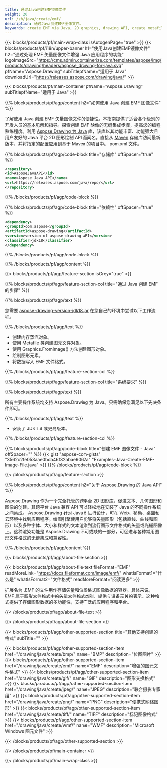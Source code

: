 ```yaml
---
title: 通过Java创建EMF镜像文件
weight: 20
url: /zh/java/create/emf/
description: 通过Java创建EMF图像文件。
keywords: create EMF via Java, 2D graphics, drawing API, create metafile in Java, Drawing 适用于 Java, save EMF image file, cross-platform 2D graphic library, Metafile class, vector graphics drawing, draw line, EMF image file, Graphics file formats
---
```


{{< blocks/products/pf/main-wrap-class isAutogenPage="true" >}}
{{< blocks/products/pf/i18n/upper-banner h1="使用Java创建EMF镜像文件" h2="通过处理 EMF 矢量图像文件增强 Java 应用程序的功能" logoImageSrc="https://cms.admin.containerize.com/templates/aspose/img/products/drawing/headers/aspose_drawing-for-java.svg" pfName="Aspose.Drawing" subTitlepfName="适用于 Java" downloadUrl="https://releases.aspose.com/drawing/java/" >}}

{{< blocks/products/pf/main-container pfName="Aspose.Drawing" subTitlepfName="适用于 Java" >}}


{{% blocks/products/pf/agp/content h2="如何使用 Java 创建 EMF 图像文件" %}}

了解使用 Java 创建 EMF 矢量图像文件的便捷性。本指南提供了适合各个级别的开发人员的基本见解和指导。探索创建 EMF 映像的无缝集成步骤，提高您的编程熟练程度。利用 [Aspose.Drawing 为 Java](https://products.aspose.com/drawing/java) 库，该库以其功能丰富、功能强大且用户友好的 Java 平台 2D 图形绘制 API 而闻名。直接从 [Maven](https://releases.aspose.com/java/repo/com/aspose/aspose-drawing/) 存储库访问最新版本，并将指定的配置应用到基于 Maven 的项目中。 pom.xml 文件。

{{% blocks/products/pf/agp/code-block title="存储库" offSpacer="true" %}}

```xml
<repository>
<id>AsposeJavaAPI</id>
<name>Aspose Java API</name>
<url>https://releases.aspose.com/java/repo/</url>
</repository>
```

{{% /blocks/products/pf/agp/code-block %}}

{{% blocks/products/pf/agp/code-block title="依赖性" offSpacer="true" %}}

```xml
<dependency>
<groupId>com.aspose</groupId>
<artifactId>aspose-drawing</artifactId>
<version>version of aspose-drawing API</version>
<classifier>jdk18</classifier>
</dependency>
```

{{% /blocks/products/pf/agp/code-block %}}

{{% /blocks/products/pf/agp/content %}}


{{< blocks/products/pf/agp/feature-section isGrey="true" >}}

{{% blocks/products/pf/agp/feature-section-col title="通过 Java 创建 EMF 的步骤" %}}

{{% blocks/products/pf/agp/text %}}

您需要 [aspose-drawing-version-jdk18.jar](https://releases.aspose.com/drawing/java/) 在您自己的环境中尝试以下工作流程。

{{% /blocks/products/pf/agp/text %}}

+ 创建内存蒸汽对象。
+ 使用 Metafile 类创建图元文件对象。
+ 使用 Graphics.FromImage() 方法创建图形对象。
+ 绘制图形元素。
+ 将数据写入 EMF 文件格式。

{{% /blocks/products/pf/agp/feature-section-col %}}

{{% blocks/products/pf/agp/feature-section-col title="系统要求" %}}

{{% blocks/products/pf/agp/text %}}

所有主要操作系统均支持 Aspose.Drawing 为 Java。只需确保您满足以下先决条件即可。

{{% /blocks/products/pf/agp/text %}}

- 安装了 JDK 1.8 或更高版本。

{{% /blocks/products/pf/agp/feature-section-col %}}

{{% blocks/products/pf/agp/code-block title="创建 EMF 图像文件 - Java" offSpacer="" %}}
{{< gist "aspose-com-gists" "3562c2fe053aae0bda46f32abae6062a" "Examples-Java-Create-EMF-Image-File.java" >}}
{{% /blocks/products/pf/agp/code-block %}}

{{< /blocks/products/pf/agp/feature-section >}}


<!-- aboutfile Starts -->

{{% blocks/products/pf/agp/content h2="关于 Aspose.Drawing 的 Java API" %}}

Aspose.Drawing 作为一个完全托管的跨平台 2D 图形库，促进文本、几何图形和图像的创建。其跨平台 Java 兼容 API 可以轻松地在安装了 Java 的不同操作系统之间集成。 Aspose.Drawing 针对 Java 8 进行设计，可在 Web、移动、桌面和云环境中找到应用程序。绘图引擎使用户能够将矢量图形（包括直线、曲线和图形）以及多种字体、大小和样式的文本渲染到流行图形文件格式的矢量或光栅图像上。这种渲染功能是 Aspose.Drawing 不可​​或缺的一部分，可促进与各种常用图形文件格式的无缝集成和兼容性。

{{% /blocks/products/pf/agp/content %}}


{{< blocks/products/pf/agp/about-file-section >}}

{{< blocks/products/pf/agp/about-file-text fileFormat="EMF" readMoreLink="https://docs.fileformat.com/image/emf/" whatIsFormat1="什么是" whatIsFormat2="文件格式" readMoreFormat="阅读更多" >}}

扩展名为 .EMF 的文件用作存储矢量和位图格式图像数据的容器。具体来说，EMF 属于图形文件格式中的矢量文件格式类别，提供与设备无关的表示。这种格式提供了存储图形数据的多功能性，支持广泛的应用程序和平台。

{{< /blocks/products/pf/agp/about-file-text >}}

{{< /blocks/products/pf/agp/about-file-section >}}

<!-- aboutfile Ends -->


{{< blocks/products/pf/agp/other-supported-section title="其他支持创建的格式" subTitle="" >}}

{{< blocks/products/pf/agp/other-supported-section-item href="/drawing/java/create/bmp/" name="BMP" description="位图图片" >}}
{{< blocks/products/pf/agp/other-supported-section-item href="/drawing/java/create/emf/" name="EMF" description="增强的图元文件格式" >}}
{{< blocks/products/pf/agp/other-supported-section-item href="/drawing/java/create/gif/" name="GIF" description="图形交换格式" >}}
{{< blocks/products/pf/agp/other-supported-section-item href="/drawing/java/create/jpeg/" name="JPEG" description="联合摄影专家组" >}}
{{< blocks/products/pf/agp/other-supported-section-item href="/drawing/java/create/png/" name="PNG" description="便携式网络图形" >}}
{{< blocks/products/pf/agp/other-supported-section-item href="/drawing/java/create/tiff/" name="TIFF" description="标记图像格式" >}}
{{< blocks/products/pf/agp/other-supported-section-item href="/drawing/java/create/wmf/" name="WMF" description="Microsoft Windows 图元文件" >}}


{{< /blocks/products/pf/agp/other-supported-section >}}

{{< /blocks/products/pf/main-container >}}

{{< /blocks/products/pf/main-wrap-class >}}
